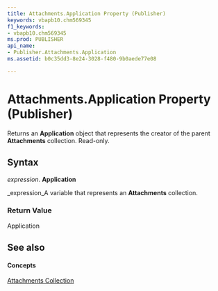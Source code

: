 ```yaml
---
title: Attachments.Application Property (Publisher)
keywords: vbapb10.chm569345
f1_keywords:
- vbapb10.chm569345
ms.prod: PUBLISHER
api_name:
- Publisher.Attachments.Application
ms.assetid: b0c35dd3-8e24-3028-f480-9b0aede77e08

---
```



# Attachments.Application Property (Publisher)

Returns an  **Application** object that represents the creator of the parent **Attachments** collection. Read-only.


## Syntax

 _expression_. **Application**

 _expression_A variable that represents an  **Attachments** collection.


### Return Value

Application


## See also


#### Concepts


 [Attachments Collection](attachments-object-publisher.md)

